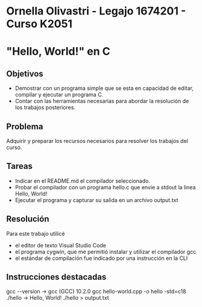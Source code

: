 ﻿# Ornella Olivastri - Legajo 1674201 - Curso K2051 

# "Hello, World!" en C

## Objetivos

- Demostrar con un programa simple que se esta en capacidad de editar, compilar y ejecutar un programa C.
- Contar con las herramientas necesarias para abordar la resolución de los trabajos posteriores.

## Problema
Adquirir y preparar los recursos necesarios para resolver los trabajos del curso.

## Tareas
- Indicar en el README.md el compilador seleccionado.
- Probar el compilador con un programa hello.c que envie a stdout la linea Hello, World!
- Ejecutar el programa y capturar su salida en un archivo output.txt

## Resolución
Para este trabajo utilicé
- el editor de texto Visual Studio Code
- el programa cygwin, que me permitió instalar y utilizar el compilador gcc
- el estándar de compilación fue indicado por una instrucción en la CLI

## Instrucciones destacadas
gcc --version -> gcc (GCC) 10.2.0
gcc hello-world.cpp -o hello -std=c18
./hello -> Hello, World!
./hello > output.txt
